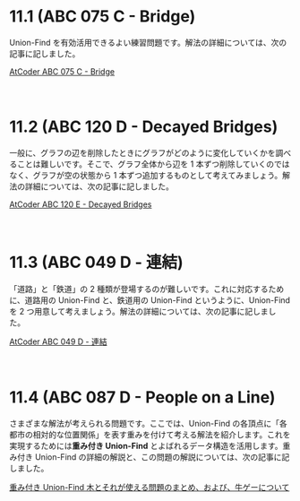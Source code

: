 # 11.1 (ABC 075 C - Bridge)

Union-Find を有効活用できるよい練習問題です。解法の詳細については、次の記事に記しました。

[AtCoder ABC 075 C - Bridge](https://drken1215.hatenablog.com/entry/2021/07/27/165300)

　

# 11.2 (ABC 120 D - Decayed Bridges)

一般に、グラフの辺を削除したときにグラフがどのように変化していくかを調べることは難しいです。そこで、グラフ全体から辺を 1 本ずつ削除していくのではなく、グラフが空の状態から 1 本ずつ追加するものとして考えてみましょう。解法の詳細については、次の記事に記しました。

[AtCoder ABC 120 E - Decayed Bridges](https://drken1215.hatenablog.com/entry/2019/03/03/224600)

　

# 11.3 (ABC 049 D - 連結)

「道路」と「鉄道」の 2 種類が登場するのが難しいです。これに対応するために、道路用の Union-Find と、鉄道用の Union-Find というように、Union-Find を 2 つ用意して考えましょう。解法の詳細については、次の記事に記しました。

[AtCoder ABC 049 D - 連結](https://drken1215.hatenablog.com/entry/2021/07/28/014400)

　

# 11.4 (ABC 087 D - People on a Line)

さまざまな解法が考えられる問題です。ここでは、Union-Find の各頂点に「各都市の相対的な位置関係」を表す重みを付けて考える解法を紹介します。これを実現するためには**重み付き Union-Find** とよばれるデータ構造を活用します。重み付き Union-Find の詳細の解説と、この問題の解説については、次の記事に記しました。

[重み付き Union-Find 木とそれが使える問題のまとめ、および、牛ゲーについて](https://qiita.com/drken/items/cce6fc5c579051e64fab)

　



